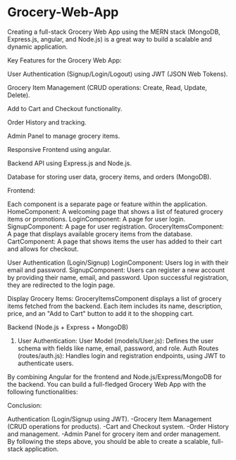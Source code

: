 # Grocery-Web-App
Creating a full-stack Grocery Web App using the MERN stack (MongoDB, Express.js, angular, and Node.js) is a great way to build a scalable and dynamic application. 

Key Features for the Grocery Web App:

User Authentication (Signup/Login/Logout) using JWT (JSON Web Tokens).

Grocery Item Management (CRUD operations: Create, Read, Update, Delete).

Add to Cart and Checkout functionality.

Order History and tracking.

Admin Panel to manage grocery items.

Responsive Frontend using angular.

Backend API using Express.js and Node.js.

Database for storing user data, grocery items, and orders (MongoDB).

Frontend:

   Each component is a separate page or feature within the application. 
   HomeComponent: A welcoming page that shows a list of featured grocery items or promotions.
   LoginComponent: A page for user login.
   SignupComponent: A page for user registration.
   GroceryItemsComponent: A page that displays available grocery items from the database.
   CartComponent: A page that shows items the user has added to their cart and allows for checkout.

User Authentication (Login/Signup)
   LoginComponent: Users log in with their email and password. 
   SignupComponent: Users can register a new account by providing their name, email, and password.
   Upon successful registration, they are redirected to the login page.

Display Grocery Items:
    GroceryItemsComponent displays a list of grocery items fetched from the backend.
    Each item includes its name, description, price, and an "Add to Cart" button to add it to the shopping cart.

Backend (Node.js + Express + MongoDB)

1. User Authentication:
    User Model (models/User.js): Defines the user schema with fields like name, email, password, and role. 
    Auth Routes (routes/auth.js): Handles login and registration endpoints, using JWT to authenticate users.

By combining Angular for the frontend and Node.js/Express/MongoDB for the backend. 
You can build a full-fledged Grocery Web App with the following functionalities:

Conclusion:

Authentication (Login/Signup using JWT).
  -Grocery Item Management (CRUD operations for products).
  -Cart and Checkout system.
  -Order History and management.
  -Admin Panel for grocery item and order management.
By following the steps above, you should be able to create a scalable, full-stack application.


